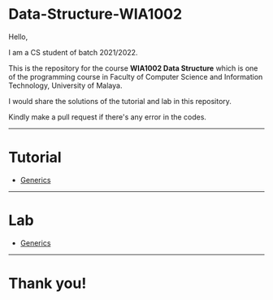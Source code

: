 # Data-Structure-WIA1002

Hello, 

I am a CS student of batch 2021/2022.

This is the repository for the course **WIA1002 Data Structure** which is one of the programming course in Faculty of Computer Science and Information Technology, University of Malaya.

I would share the solutions of the tutorial and lab in this repository. 

Kindly make a pull request if there's any error in the codes.

---------------------------------------------
# Tutorial

* [Generics](https://github.com/utsusemi82/Data-Structure-WIA1002/tree/master/src/GenericTutorial)

---------------------------------------------
# Lab

* [Generics](https://github.com/utsusemi82/Data-Structure-WIA1002/tree/master/src/GenericLab)

---------------------------------------------

# Thank you!









